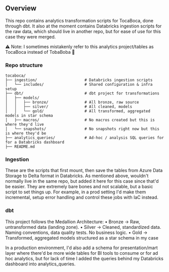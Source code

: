 ## Overview
This repo contains analytics transformation scripts for TocaBoca, done through dbt. It also at the moment contains Databricks ingestion scripts for the raw data, which should live in another repo, but for ease of use for this case they were merged.

⚠️ Note: I sometimes mistakenly refer to this analytics project/tables as TocaBoca instead of TobaBoba 🙂

### Repo structure
```text
tocaboca/
├── ingestion/                     # Databricks ingestion scripts
│   └── includes/                  # Shared configuration & infra setup
├── dbt/                           # dbt project for transformations
│   ├── models/                   
│   │   ├── bronze/                # All bronze, raw source
│   │   ├── silver/                # All cleaned, models
│   │   └── gold/                  # All transformed, aggregated models in star schema
│   ├── macros/                    # No macros created but this is where they'd live
│   └── snapshots/                 # No snapshots right now but this is where they'd be
├── analytics_queries/             # Ad-hoc / analysis SQL queries for for a Databricks dashboard
├── README.md
```

### Ingestion
These are the scripts that first mount, then save the tables from Azure Data Storage to Delta format in Databricks. As mentioned above, wouldn't normally live in the same repo, but added it here for this case since that'd be easier. They are extremely bare bones and not scalable, but a basic script to set things up. For example, in a prod setting I'd make them incremental, setup error handling and control these jobs with IaC instead.

### dbt
This project follows the Medallion Architecture:
	•	Bronze → Raw, untransformed data (landing zone).
	•	Silver → Cleaned, standardized data. Naming conventions, data quality tests. No business logic.
	•	Gold → Transformed, aggregated models structured as a star schema in my case

In a production environment, I'd also add a schema for presentation/mart layer where there'd be more wide tables for BI tools to consume or for ad hoc analytics, but for lack of time I added the queries behind my Databricks dashboard into analytics_queries.
